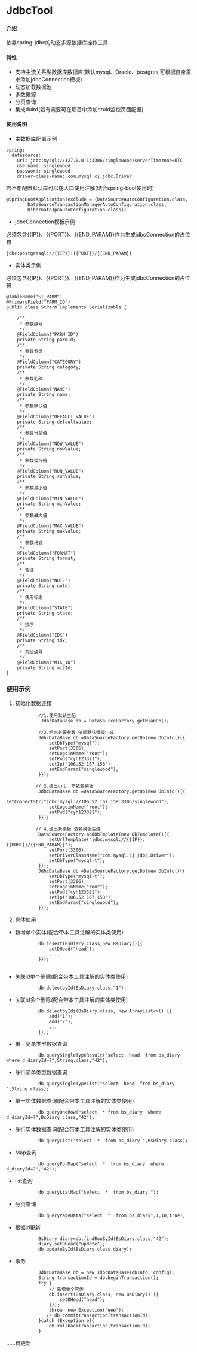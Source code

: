 # JdbcTool

#### 介绍
依靠spring-jdbc的动态多源数据库操作工具

#### 特性

- 支持主流关系型数据库数据库(默认mysql、Oracle、postgres,可根据自身需求添加jdbcConnection模板)
- 动态加载数据池
- 多数据源
- 分页查询
- 集成duird(若有需要可在项目中添加druid监控页面配置)


#### 使用说明
- 主数据库配置示例

```
spring:
  datasource:
    url: jdbc:mysql://127.0.0.1:3306/singlewood?serverTimezone=UTC
    username: singlewood
    password: singlewood
    driver-class-name: com.mysql.cj.jdbc.Driver
```
若不想配置默认库可以在入口使用注解(结合spring-boot使用时)

```
@SpringBootApplication(exclude = {DataSourceAutoConfiguration.class,
        DataSourceTransactionManagerAutoConfiguration.class,
        HibernateJpaAutoConfiguration.class})
```


- jdbcConnection模板示例

必须包含{{IP}}、{{PORT}}、{{END_PARAM}}作为生成jdbcConnection的占位符
```
jdbc:postgresql://{{IP}}:{{PORT}}/{{END_PARAM}}
```



- 实体类示例

必须包含{{IP}}、{{PORT}}、{{END_PARAM}}作为生成jdbcConnection的占位符
```
@TableName("ST_PARM")
@PrimaryField("PARM_ID")
public class StParm implements Serializable {

    /**
     * 参数编号
     */
    @FieldColumn("PARM_ID")
    private String parmId;
    /**
     * 参数分类
     */
    @FieldColumn("CATEGORY")
    private String category;
    /**
     * 参数名称
     */
    @FieldColumn("NAME")
    private String name;
    /**
     * 参数默认值
     */
    @FieldColumn("DEFAULT_VALUE")
    private String defaultValue;
    /**
     * 参数当前值
     */
    @FieldColumn("NOW_VALUE")
    private String nowValue;
    /**
     * 参数运行值
     */
    @FieldColumn("RUN_VALUE")
    private String runValue;
    /**
     * 参数最小值
     */
    @FieldColumn("MIN_VALUE")
    private String minValue;
    /**
     * 参数最大值
     */
    @FieldColumn("MAX_VALUE")
    private String maxValue;
    /**
     * 参数格式
     */
    @FieldColumn("FORMAT")
    private String format;
    /**
     * 备注
     */
    @FieldColumn("NOTE")
    private String note;
    /**
     * 使用标志
     */
    @FieldColumn("STATE")
    private String state;
    /**
     * 排序
     */
    @FieldColumn("IDX")
    private String idx;
    /**
     * 系统编号
     */
    @FieldColumn("MIS_ID")
    private String misId;
}
```

### 使用示例
1. 初始化数据连接

```
            //1.使用默认主配
             JdbcDataBase db = DataSourceFactory.getMianDb();

            //2.给出必要参数 依赖默认模板生成
            JdbcDataBase db =DataSourceFactory.getDb(new DbInfo(){{
                setDbType("mysql");
                setPort(3306);
                setLogoinName("root");
                setPwd("cyh123321");
                setIp("106.52.167.158");
                setEndParam("singlewood");
            }});

           // 3.给出url  不依赖模板
            JdbcDataBase db =DataSourceFactory.getDb(new DbInfo(){{
                setConnectStr("jdbc:mysql://106.52.167.158:3306/singlewood");
                setLogoinName("root");
                setPwd("cyh123321");
            }});

           // 4.给出新模板 依赖模板生成
            DataSourceFactory.addDbTmplate(new DbTemplate(){{
                setUrlTemplate("jdbc:mysql://{{IP}}:{{PORT}}/{{END_PARAM}}");
                setPort(3306);
                setDriverClassName("com.mysql.cj.jdbc.Driver");
                setDbType("mysql-t");
            }});
            JdbcDataBase db =DataSourceFactory.getDb(new DbInfo(){{
                setDbType("mysql-t");
                setPort(3306);
                setLogoinName("root");
                setPwd("cyh123321");
                setIp("106.52.167.158");
                setEndParam("singlewood");
            }});
```
2. 具体使用
- 新增单个实体(配合带本工具注解的实体类使用)

```
            db.insert(BsDiary.class,new BsDiary(){{
                setDHead("head");
                ....
            }});
            
```
- 关联id单个删除(配合带本工具注解的实体类使用)

```
            db.delectbyId(BsDiary.class,"1");
```
- 关联id多个删除(配合带本工具注解的实体类使用)
```
            db.delectbyIds(BsDiary.class, new ArrayList<>() {{
                add("1");
                add("2");
                ...
            }});
```
- 单一简单类型数据查询

```
            db.querySingleTypeResult("select  head  from bs_diary where d_diaryId=?",String.class,"42");
```
- 多行简单类型数据查询

```
            db.querySingleTypeList("select  head  from bs_diary ",String.class);
```
- 单一实体数据查询(配合带本工具注解的实体类使用)

```
            db.queryOneRow("select  * from bs_diary  where d_diaryId=?",BsDiary.class,"42");
```
- 多行实体数据查询(配合带本工具注解的实体类使用)

```
            db.queryList("select  *  from bs_diary ",BsDiary.class);
```
- Map查询

```
            db.queryForMap("select  *  from bs_diary  where d_diaryId=?","42");
```
- list<Map>查询

```
            db.queryListMap("select  *  from bs_diary ");
```
- 分页查询

```
            db.queryPageData("select  *  from bs_diary",1,10,true);
```
- 根据id更新
```
            BsDiary diary=db.findRowById(BsDiary.class,"42");
            diary.setDHead("update");
            db.updateById(BsDiary.class,diary);
```
- 事务

```
            JdbcDataBase db = new JdbcDataBase(dbInfo, config);
            String transactionId = db.beginTransaction();
            try {
                // 新增单个实体
                db.insert(BsDiary.class, new BsDiary() {{
                    setDHead("head");
                }});
                throw  new Exception("eee");
               // db.commitTransaction(transactionId);
            }catch (Exception e){
                db.rollbackTransaction(transactionId);
            }
```
......待更新













